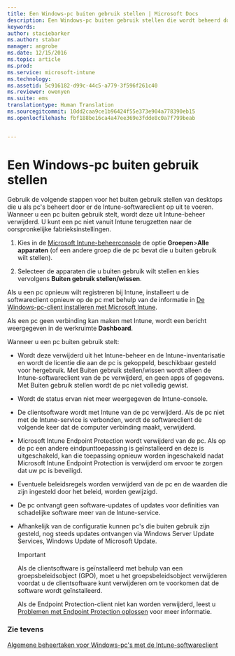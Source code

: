 ```yaml
---
title: Een Windows-pc buiten gebruik stellen | Microsoft Docs
description: Een Windows-pc buiten gebruik stellen die wordt beheerd door Intune.
keywords: 
author: staciebarker
ms.author: stabar
manager: angrobe
ms.date: 12/15/2016
ms.topic: article
ms.prod: 
ms.service: microsoft-intune
ms.technology: 
ms.assetid: 5c916182-d99c-44c5-a779-3f596f261c40
ms.reviewer: owenyen
ms.suite: ems
translationtype: Human Translation
ms.sourcegitcommit: 10dd2caa9ce1b96424f55e373e904a778390eb15
ms.openlocfilehash: fbf188be16ca4a47ee369e3fdde8c0a7f799beab


---
```


# <a name="retire-a-windows-pc"></a>Een Windows-pc buiten gebruik stellen
Gebruik de volgende stappen voor het buiten gebruik stellen van desktops die u als pc's beheert door er de Intune-softwareclient op uit te voeren. Wanneer u een pc buiten gebruik stelt, wordt deze uit Intune-beheer verwijderd. U kunt een pc niet vanuit Intune terugzetten naar de oorspronkelijke fabrieksinstellingen.

1.  Kies in de [Microsoft Intune-beheerconsole](https://manage.microsoft.com/) de optie **Groepen**&gt;**Alle apparaten** (of een andere groep die de pc bevat die u buiten gebruik wilt stellen).

2.  Selecteer de apparaten die u buiten gebruik wilt stellen en kies vervolgens **Buiten gebruik stellen/wissen**.

Als u een pc opnieuw wilt registreren bij Intune, installeert u de softwareclient opnieuw op de pc met behulp van de informatie in [De Windows-pc-client installeren met Microsoft Intune](install-the-windows-pc-client-with-microsoft-intune.md).

Als een pc geen verbinding kan maken met Intune, wordt een bericht weergegeven in de werkruimte **Dashboard**.

Wanneer u een pc buiten gebruik stelt:

-   Wordt deze verwijderd uit het Intune-beheer en de Intune-inventarisatie en wordt de licentie die aan de pc is gekoppeld, beschikbaar gesteld voor hergebruik. Met Buiten gebruik stellen/wissen wordt alleen de Intune-softwareclient van de pc verwijderd, en geen apps of gegevens. Met Buiten gebruik stellen wordt de pc niet volledig gewist.

-   Wordt de status ervan niet meer weergegeven de Intune-console.

-   De clientsoftware wordt met Intune van de pc verwijderd. Als de pc niet met de Intune-service is verbonden, wordt de softwareclient de volgende keer dat de computer verbinding maakt, verwijderd.

-   Microsoft Intune Endpoint Protection wordt verwijderd van de pc. Als op de pc een andere eindpunttoepassing is geïnstalleerd en deze is uitgeschakeld, kan die toepassing opnieuw worden ingeschakeld nadat Microsoft Intune Endpoint Protection is verwijderd om ervoor te zorgen dat uw pc is beveiligd.

-   Eventuele beleidsregels worden verwijderd van de pc en de waarden die zijn ingesteld door het beleid, worden gewijzigd.

-   De pc ontvangt geen software-updates of updates voor definities van schadelijke software meer van de Intune-service.

-   Afhankelijk van de configuratie kunnen pc's die buiten gebruik zijn gesteld, nog steeds updates ontvangen via Windows Server Update Services, Windows Update of Microsoft Update.

    > [!IMPORTANT]
    > Als de clientsoftware is geïnstalleerd met behulp van een groepsbeleidsobject (GPO), moet u het groepsbeleidsobject verwijderen voordat u de clientsoftware kunt verwijderen om te voorkomen dat de software wordt geïnstalleerd.

    Als de Endpoint Protection-client niet kan worden verwijderd, leest u [Problemen met Endpoint Protection oplossen](/intune/troubleshoot/troubleshoot-endpoint-protection-in-microsoft-intune) voor meer informatie.

### <a name="see-also"></a>Zie tevens

[Algemene beheertaken voor Windows-pc's met de Intune-softwareclient](common-windows-pc-management-tasks-with-the-microsoft-intune-computer-client.md)


<!--HONumber=Dec16_HO3-->


